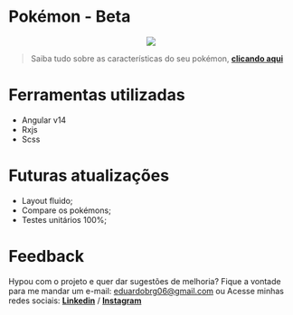 # Pokémon - Beta

<p align="center">
<img src="http://img.shields.io/static/v1?label=STATUS&message=EM%20FINALIZADO&color=GREEN&style=for-the-badge"/>
</p>

> Saiba tudo sobre as características do seu pokémon, [**clicando aqui**](https://edubrg.github.io/pokemon/) 

# Ferramentas utilizadas

- Angular v14
- Rxjs
- Scss

# Futuras atualizações

- Layout fluido;
- Compare os pokémons;
- Testes unitários 100%;

# Feedback

Hypou com o projeto e quer dar sugestões de melhoria? 
Fique a vontade para me mandar um e-mail: eduardobrg06@gmail.com
ou 
Acesse minhas redes sociais: [**Linkedin**](https://www.linkedin.com/in/eduardo-borges-80139415a/) / [**Instagram**](https://www.instagram.com/edubrg_/) 
